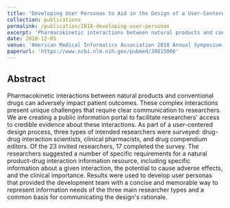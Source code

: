 ```yaml
---
title: "Developing User Personas to Aid in the Design of a User-Centered Natural Product-Drug Interaction Information Resource for Researchers"
collection: publications
permalink: /publication/2018-developing-user-personas
excerpt: 'Pharmacokinetic interactions between natural products and conventional drugs can adversely impact patient outcomes. These complex interactions present unique challenges that require clear communication to researchers. We are creating a public information portal to facilitate researchers’ access to credible evidence about these interactions. As part of a user-centered design process, three types of intended researchers were surveyed: drug-drug interaction scientists, clinical pharmacists, and drug compendium editors...'
date: 2018-12-05
venue: 'American Medical Informatics Association 2018 Annual Symposium'
paperurl: 'https://www.ncbi.nlm.nih.gov/pubmed/30815066'
---
```

## Abstract
Pharmacokinetic interactions between natural products and conventional drugs can adversely impact patient outcomes. These complex interactions present unique challenges that require clear communication to researchers. We are creating a public information portal to facilitate researchers' access to credible evidence about these interactions. As part of a user-centered design process, three types of intended researchers were surveyed: drug-drug interaction scientists, clinical pharmacists, and drug compendium editors. Of the 23 invited researchers, 17 completed the survey. The researchers suggested a number of specific requirements for a natural product-drug interaction information resource, including specific information about a given interaction, the potential to cause adverse effects, and the clinical importance. Results were used to develop user personas that provided the development team with a concise and memorable way to represent information needs of the three main researcher types and a common basis for communicating the design's rationale.
